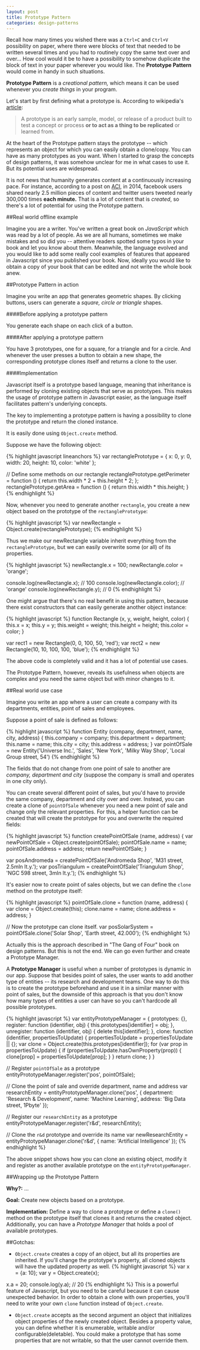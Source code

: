```yaml
---
layout: post
title: Prototype Pattern
categories: design-patterns
---
```

Recall how many times you wished there was a `Ctrl+C` and `Ctrl+V` possibility on paper, where there were blocks of text that needed to be written several times and you had to routinely copy the same text over and over... How cool would it be to have a possibility to somehow duplicate the block of text in your paper wherever you would like. The **Prototype Pattern** would come in handy in such situations.

**Prototype Pattern** is a _creational pattern,_ which means it can be used whenever you _create things_ in your program.

Let's start by first defining what a prototype is. According to wikipedia's [article](https://en.wikipedia.org/wiki/Prototype):

>A prototype is an early sample, model, or release of a product built to test a concept or process **or to act as a thing to be replicated** or learned from.

At the heart of the Prototype pattern stays the prototype -- which represents an object for which you can easily obtain a clone/copy. You can have as many prototypes as you want. When I started to grasp the concepts of design patterns, it was somehow unclear for me in what cases to use it. But its potential uses are widespread.

It is not news that humanity generates content at a continuously increasing pace. For instance, according to a post on [ACI](http://aci.info/2014/07/12/the-data-explosion-in-2014-minute-by-minute-infographic/), in 2014, facebook users shared nearly 2.5 million pieces of content and twitter users tweeted nearly 300,000 times **each minute.** That is a lot of content that is _created_, so there's a lot of potential for using the Prototype pattern.

##Real world offline example

Imagine you are a writer. You've written a great book on _JavaScript_ which was read by a lot of people. As we are all humans, sometimes we make mistakes and so did you -- attentive readers spotted some typos in your book and let you know about them. Meanwhile, the language evolved and you would like to add some really cool examples of features that appeared in Javascript since you published your book. Now, ideally you would like to obtain a copy of your book that can be edited and not write the whole book anew.

##Prototype Pattern in action

Imagine you write an app that generates geometric shapes. By clicking buttons, users can generate a _square, circle or triangle_ shapes. 

####Before applying a prototype pattern

You generate each shape on each click of a button.

####After applying a prototype pattern

You have 3 prototypes, one for a square, for a triangle and for a circle. And whenever the user presses a button to obtain a new shape, the corresponding prototype clones itself and returns a clone to the user.

####Implementation

Javascript itself is a prototype based language, meaning that inheritance is performed by cloning existing objects that serve as prototypes. This makes the usage of prototype pattern in Javascript easier, as the language itself facilitates pattern's underlying concepts.

The key to implementing a prototype pattern is having a possibility to clone the prototype and return the cloned instance.

It is easily done using `Object.create` method.

Suppose we have the following object:

{% highlight javascript lineanchors %}
var rectanglePrototype = {
    x: 0,
    y: 0,
    width: 20,
    height: 10,
    color: 'white'
};

// Define some methods on our rectangle
rectanglePrototype.getPerimeter = function () {
    return this.width * 2 + this.height * 2;
};
rectanglePrototype.getArea = function () {
    return this.width * this.height;
}
{% endhighlight %}

Now, whenever you need to generate another `rectangle`, you create a new object based on the prototype of the `rectanglePrototype`:

{% highlight javascript %}
var newRectangle = Object.create(rectanglePrototype);
{% endhighlight %}

Thus we make our newRectangle variable inherit everything from the `rectanglePrototype`, but we can easily overwrite some (or all) of its properties.

{% highlight javascript %}
newRectangle.x = 100;
newRectangle.color = 'orange';

console.log(newRectangle.x);      // 100
console.log(newRectangle.color);  // 'orange'
console.log(newRectangle.y);      // 0
{% endhighlight %}

One might argue that there's no real benefit in using this pattern, because there exist constructors that can easily generate another object instance:

{% highlight javascript %}
function Rectangle (x, y, weight, height, color) {
    this.x = x;
    this.y = y;
    this.weight = weight;
    this.height = height;
    this.color = color;
}

var rect1 = new Rectangle(0, 0, 100, 50, 'red');
var rect2 = new Rectangle(10, 10, 100, 100, 'blue');
{% endhighlight %}

The above code is completely valid and it has a lot of potential use cases. 

The Prototype Pattern, however, reveals its usefulness when objects are complex and you need the same object but with minor changes to it.

##Real world use case

Imagine you write an app where a user can create a company with its departments, entities, point of sales and employees.

Suppose a point of sale is defined as follows:

{% highlight javascript %}
function Entity (company, department, name, city, address) {
    this.company = company;
    this.department = department;
    this.name = name;
    this.city = city;
    this.address = address;
}
var pointOfSale = new Entity('Universe Inc.', 'Sales', 'New York', 'Milky Way Shop', 'Local Group street, 54')
{% endhighlight %}

The fields that do not change from one point of sale to another are _company, department and city_ (suppose the company is small and operates in one city only).

You can create several different point of sales, but you'd have to provide the same company, department and city over and over. Instead, you can create a clone of `pointOfSale` whenever you need a new point of sale and change only the relevant properties. For this, a helper function can be created that will create the prototype for you and overwrite the required fields:

{% highlight javascript %}
function createPointOfSale (name, address) {
    var newPointOfSale = Object.create(pointOfSale);
    pointOfSale.name = name;
    pointOfSale.address = address;
    return newPointOfSale;
}

var posAndromeda = createPointOfSale('Andromeda Shop', 'M31 street, 2.5mln lt.y.');
var posTriangulum = createPointOfSale('Triangulum Shop', 'NGC 598 street, 3mln lt.y.');
{% endhighlight %}

It's easier now to create point of sales objects, but we can define the `clone` method on the prototype itself:

{% highlight javascript %}
pointOfSale.clone = function (name, address) {
    var clone = Object.create(this);
    clone.name = name;
    clone.address = address;
}

// Now the prototype can clone itself.
var posSolarSystem = pointOfSale.clone('Solar Shop', 'Earth street, 42.000');
{% endhighlight %}

Actually this is the approach described in "The Gang of Four" book on design patterns. But this is not the end. We can go even further and create a Prototype Manager. 

A **Prototype Manager** is useful when a number of prototypes is dynamic in our app. Suppose that besides point of sales, the user wants to add another type of entities -- its research and development teams. One way to do this is to create the prototype beforehand and use it in a similar manner with point of sales, but the downside of this approach is that you don't know how many types of entities a user can have so you can't hardcode all possible prototypes.

{% highlight javascript %}
var entityPrototypeManager = {
    prototypes: {},
    register: function (identifier, obj) { 
        this.prototypes[identifier] = obj; 
    },
    unregister: function (identifier, obj) { 
        delete this[identifier]; 
    },
    clone: function (identifier, propertiesToUpdate) {
        propertiesToUpdate = propertiesToUpdate || {};
        var clone = Object.create(this.prototypes[identifier]);
        for (var prop in propertiesToUpdate) {
            if (propertiesToUpdate.hasOwnProperty(prop)) {
                clone[prop] = propertiesToUpdate[prop];
            }
        }
        return clone;
    }
}

// Register `pointOfSale` as a prototype
entityPrototypeManager.register('pos', pointOfSale);

// Clone the point of sale and override department, name and address
var researchEntity = entityPrototypeManager.clone('pos', {
    department: 'Research & Development',
    name: 'Machine Learning',
    address: 'Big Data street, 1Pbyte'
});

// Register our `researchEntity` as a prototype
entityPrototypeManager.register('r&d', researchEntity);

// Clone the `r&d` prototype and override its name
var newResearchEntity = entityPrototypeManager.clone('r&d', {
    name: 'Artificial Intelligence'
});
{% endhighlight %}

The above snippet shows how you can clone an existing object, modify it and register as another available prototype on the `entityPrototypeManager`.

##Wrapping up the Prototype Pattern

**Why?:** ...

**Goal:** Create new objects based on a prototype.

**Implementation:** Define a way to clone a prototype or define a `clone()` method on the prototype itself that clones it and returns the created object. Additionally, you can have a _Prototype Manager_ that holds a pool of available prototypes.

##Gotchas:

- `Object.create` creates a copy of an object, but all its properties are inherited. If you'll change the prototype's property, all cloned objects will have the updated property as well. 
{% highlight javascript %}
var x = {a: 10};
var y = Object.create(x);

x.a = 20;
console.log(y.a);  // 20
{% endhighlight %}
This is a powerful feature of Javascript, but you need to be careful because it can cause unexpected behavior. In order to obtain a clone with own properties, you'll need to write your own `clone` function instead of `Object.create`.

- `Object.create` accepts as the second argument an object that initializes object properties of the newly created object. Besides a property value, you can define whether it is enumerable, writable and/or configurable(deletable). You could make a prototype that has some properties that are not writable, so that the user cannot override them.